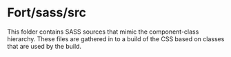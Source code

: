 # Fort/sass/src

This folder contains SASS sources that mimic the component-class hierarchy. These files
are gathered in to a build of the CSS based on classes that are used by the build.
